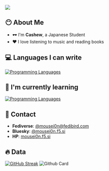 ![](https://komarev.com/ghpvc/?username=mousei0n)

## 😶 About Me
- 🕶 I'm **Cashew**, a Japanese Student
- ❤ I love listening to music and reading books

## 💻 Languages I can write
[![Programming Languages](https://skillicons.dev/icons?i=html,css,js,go,dart)](https://skillicons.dev)

## 🫥 I'm currently learning
[![Programming Languages](https://skillicons.dev/icons?i=ts,cpp,next,flutter)](https://skillicons.dev)

## 🤝 Contact
- **Fediverse**: [@mousei0n@fedibird.com](https://fedibird.com/@mousei0n)
- **Bluesky**: [@mousei0n.f5.si](https://bsky.app/profile/mousei0n.f5.si)
- **HP**: [mousei0n.f5.si](https://mousei0n.f5.si)

## 🔥 Data
[![GitHub Streak](https://streak-stats.demolab.com?user=mousei0n&theme=tokyonight)](https://git.io/streak-stats)
![Github Card](http://github-profile-summary-cards.vercel.app/api/cards/profile-details?username=mousei0n&theme=tokyonight)

